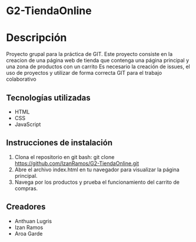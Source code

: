 # G2-TiendaOnline
# Descripción
Proyecto grupal para la práctica de GIT.
Este proyecto consiste en la creacion de una página web de tienda que contenga una página principal y una zona de productos con un carrito
Es necesario la creación de issues, el uso de proyectos y utilizar de forma correcta GIT para el trabajo colaborativo

## Tecnologías utilizadas
- HTML
- CSS
- JavaScript

## Instrucciones de instalación
1. Clona el repositorio en git bash:
   git clone https://github.com/IzanRamos/G2-TiendaOnline.git
2. Abre el archivo index.html en tu navegador para visualizar la página principal.
3. Navega por los productos y prueba el funcionamiento del carrito de compras.

## Creadores
- Anthuan Lugris
- Izan Ramos
- Aroa Garde
